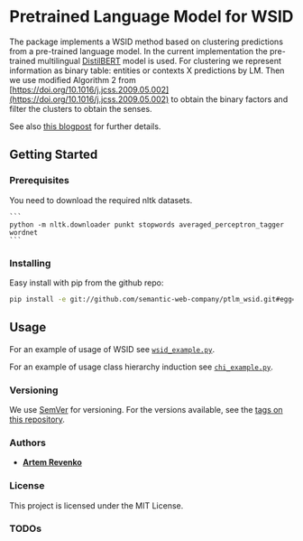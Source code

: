 # Pretrained Language Model for WSID

The package implements a WSID method based on clustering predictions from a pre-trained language model.
In the current implementation the pre-trained multilingual
  [DistilBERT](https://huggingface.co/transformers/model_doc/distilbert.html) model is used.
For clustering we represent information as binary table: entities or contexts X predictions by LM. Then we use modified Algorithm 2 from [https://doi.org/10.1016/j.jcss.2009.05.002](https://doi.org/10.1016/j.jcss.2009.05.002) to obtain the binary factors and filter the clusters to obtain the senses.

See also [this blogpost](https://medium.com/@revenkoartem/label-unstructured-data-using-enterprise-knowledge-graphs-2-d84bda281270) for further details.


## Getting Started

### Prerequisites

You need to download the required nltk datasets.
    
    ```
    python -m nltk.downloader punkt stopwords averaged_perceptron_tagger wordnet
    ```

### Installing

Easy install with pip from the github repo:
```bash
pip install -e git://github.com/semantic-web-company/ptlm_wsid.git#egg=ptlm_wsid
```


## Usage

For an example of usage of WSID see [`wsid_example.py`](ptlm_wsid/wsid_example.py).

For an example of usage class hierarchy induction see [`chi_example.py`](ptlm_wsid/chi_example.py).


### Versioning

We use [SemVer](http://semver.org/) for versioning. For the versions available, see the [tags on this repository](https://github.com/semantic-web-company/ptlm_wsid/tags).

### Authors

* [**Artem Revenko**](https://github.com/artreven) 

### License

This project is licensed under the MIT License.

### TODOs
